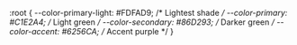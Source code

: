 :root {
  --color-primary-light: #FDFAD9;  /* Lightest shade */
  --color-primary: #C1E2A4;        /* Light green */
  --color-secondary: #86D293;      /* Darker green */
  --color-accent: #6256CA;         /* Accent purple */
}

